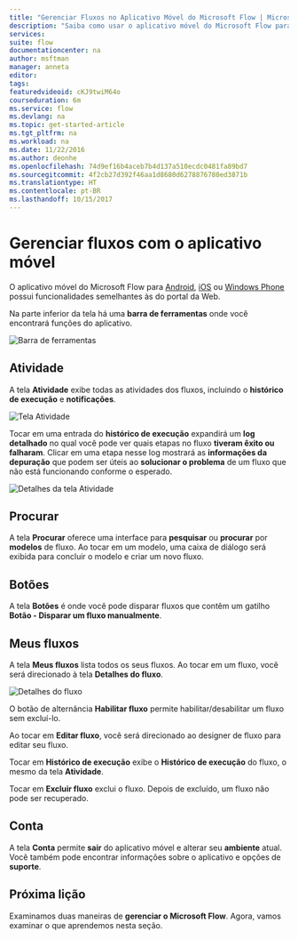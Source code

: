 ```yaml
---
title: "Gerenciar Fluxos no Aplicativo Móvel do Microsoft Flow | Microsoft Docs"
description: "Saiba como usar o aplicativo móvel do Microsoft Flow para gerenciar seus fluxos."
services: 
suite: flow
documentationcenter: na
author: msftman
manager: anneta
editor: 
tags: 
featuredvideoid: cKJ9twiM64o
courseduration: 6m
ms.service: flow
ms.devlang: na
ms.topic: get-started-article
ms.tgt_pltfrm: na
ms.workload: na
ms.date: 11/22/2016
ms.author: deonhe
ms.openlocfilehash: 74d9ef16b4aceb7b4d137a510ecdc0481fa89bd7
ms.sourcegitcommit: 4f2cb27d392f46aa1d8680d6278876780ed3871b
ms.translationtype: HT
ms.contentlocale: pt-BR
ms.lasthandoff: 10/15/2017
---
```

# <a name="manage-flows-with-the-mobile-app"></a>Gerenciar fluxos com o aplicativo móvel
O aplicativo móvel do Microsoft Flow para [Android](https://aka.ms/flowmobiledocsandroid), [iOS](https://aka.ms/flowmobiledocsios) ou [Windows Phone](https://aka.ms/flowmobilewindows) possui funcionalidades semelhantes às do portal da Web.

Na parte inferior da tela há uma **barra de ferramentas** onde você encontrará funções do aplicativo.

![Barra de ferramentas](./media/learning-manage-mobile/mobile-toolbar.png)

## <a name="activity"></a>Atividade
A tela **Atividade** exibe todas as atividades dos fluxos, incluindo o **histórico de execução** e **notificações**.

![Tela Atividade](./media/learning-manage-mobile/flow-activity.png)

Tocar em uma entrada do **histórico de execução** expandirá um **log detalhado** no qual você pode ver quais etapas no fluxo **tiveram êxito ou falharam**.  Clicar em uma etapa nesse log mostrará as **informações da depuração** que podem ser úteis ao **solucionar o problema** de um fluxo que não está funcionando conforme o esperado.

![Detalhes da tela Atividade](./media/learning-manage-mobile/activity-details.png)

## <a name="browse"></a>Procurar
A tela **Procurar** oferece uma interface para **pesquisar** ou **procurar** por **modelos** de fluxo.  Ao tocar em um modelo, uma caixa de diálogo será exibida para concluir o modelo e criar um novo fluxo. 

## <a name="buttons"></a>Botões
A tela **Botões** é onde você pode disparar fluxos que contêm um gatilho **Botão - Disparar um fluxo manualmente**.

## <a name="my-flows"></a>Meus fluxos
A tela **Meus fluxos** lista todos os seus fluxos.  Ao tocar em um fluxo, você será direcionado à tela **Detalhes do fluxo**.

![Detalhes do fluxo](./media/learning-manage-mobile/flow-details.png)

O botão de alternância **Habilitar fluxo** permite habilitar/desabilitar um fluxo sem excluí-lo.

Ao tocar em **Editar fluxo**, você será direcionado ao designer de fluxo para editar seu fluxo.

Tocar em **Histórico de execução** exibe o **Histórico de execução** do fluxo, o mesmo da tela **Atividade**.

Tocar em **Excluir fluxo** exclui o fluxo.  Depois de excluído, um fluxo não pode ser recuperado.

## <a name="account"></a>Conta
A tela **Conta** permite **sair** do aplicativo móvel e alterar seu **ambiente** atual.  Você também pode encontrar informações sobre o aplicativo e opções de **suporte**.

## <a name="next-lesson"></a>Próxima lição
Examinamos duas maneiras de **gerenciar o Microsoft Flow**.  Agora, vamos examinar o que aprendemos nesta seção.


